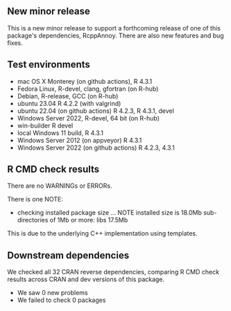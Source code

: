 ## New minor release

This is a new minor release to support a forthcoming release of one of this 
package's dependencies, RcppAnnoy. There are also new features and bug fixes.

## Test environments

* mac OS X Monterey (on github actions), R 4.3.1
* Fedora Linux, R-devel, clang, gfortran (on R-hub)
* Debian, R-release, GCC (on R-hub)
* ubuntu 23.04 R 4.2.2 (with valgrind)
* ubuntu 22.04 (on github actions) R 4.2.3, R 4.3.1, devel
* Windows Server 2022, R-devel, 64 bit (on R-hub)
* win-builder R devel
* local Windows 11 build, R 4.3.1
* Windows Server 2012 (on appveyor) R 4.3.1
* Windows Server 2022 (on github actions) R 4.2.3, 4.3.1

## R CMD check results

There are no WARNINGs or ERRORs.

There is one NOTE:

* checking installed package size ... NOTE
  installed size is 18.0Mb
  sub-directories of 1Mb or more:
    libs  17.5Mb

This is due to the underlying C++ implementation using templates.

## Downstream dependencies

We checked all 32 CRAN reverse dependencies, comparing R CMD check results 
across CRAN and dev versions of this package.

 * We saw 0 new problems
 * We failed to check 0 packages
